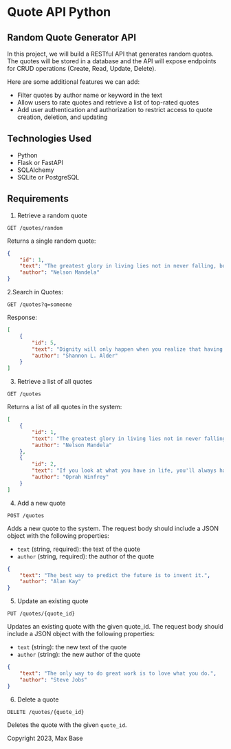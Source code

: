 # Quote API Python

## Random Quote Generator API

In this project, we will build a RESTful API that generates random quotes. The quotes will be stored in a database and the API will expose endpoints for CRUD operations (Create, Read, Update, Delete).

Here are some additional features we can add:

- Filter quotes by author name or keyword in the text
- Allow users to rate quotes and retrieve a list of top-rated quotes
- Add user authentication and authorization to restrict access to quote creation, deletion, and updating

## Technologies Used

- Python
- Flask or FastAPI
- SQLAlchemy
- SQLite or PostgreSQL

## Requirements

1. Retrieve a random quote

```http
GET /quotes/random
```

Returns a single random quote:

```json
{
    "id": 1,
    "text": "The greatest glory in living lies not in never falling, but in rising every time we fall.",
    "author": "Nelson Mandela"
}
```

2.Search in Quotes:

```http
GET /quotes?q=someone
```

Response:

```json
[
    {
        "id": 5,
        "text": "Dignity will only happen when you realize that having someone in your life doesn’t validate your worth.",
        "author": "Shannon L. Alder"
    }
]
```

3. Retrieve a list of all quotes

```http
GET /quotes
```

Returns a list of all quotes in the system:

```json
[
    {
        "id": 1,
        "text": "The greatest glory in living lies not in never falling, but in rising every time we fall.",
        "author": "Nelson Mandela"
    },
    {
        "id": 2,
        "text": "If you look at what you have in life, you'll always have more. If you look at what you don't have in life, you'll never have enough.",
        "author": "Oprah Winfrey"
    }
]
```

4. Add a new quote

```http
POST /quotes
```

Adds a new quote to the system. The request body should include a JSON object with the following properties:
- `text` (string, required): the text of the quote
- `author` (string, required): the author of the quote

```json
{
    "text": "The best way to predict the future is to invent it.",
    "author": "Alan Kay"
}
```

5. Update an existing quote

```http
PUT /quotes/{quote_id}
```

Updates an existing quote with the given quote_id. The request body should include a JSON object with the following properties:
- `text` (string): the new text of the quote
- `author` (string): the new author of the quote

```json
{
    "text": "The only way to do great work is to love what you do.",
    "author": "Steve Jobs"
}
```

6. Delete a quote

```http
DELETE /quotes/{quote_id}
```

Deletes the quote with the given `quote_id`.

Copyright 2023, Max Base
